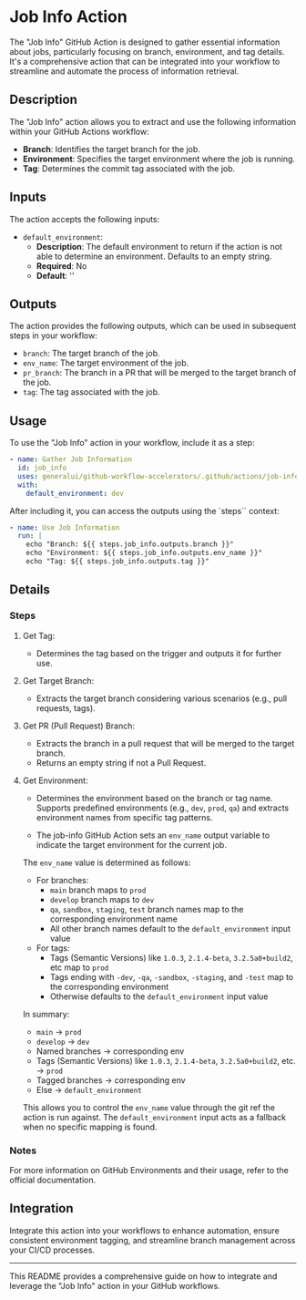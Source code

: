 # Job Info Action

The "Job Info" GitHub Action is designed to gather essential information about jobs, particularly focusing on branch, environment, and tag details.
It's a comprehensive action that can be integrated into your workflow to streamline and automate the process of information retrieval.

## Description

The "Job Info" action allows you to extract and use the following information within your GitHub Actions workflow:

- __Branch__: Identifies the target branch for the job.
- __Environment__: Specifies the target environment where the job is running.
- __Tag__: Determines the commit tag associated with the job.

## Inputs

The action accepts the following inputs:

- `default_environment`:
  - __Description__: The default environment to return if the action is not able to determine an environment. Defaults to an empty string.
  - __Required__: No
  - __Default__: ''

## Outputs

The action provides the following outputs, which can be used in subsequent steps in your workflow:

- `branch`: The target branch of the job.
- `env_name`: The target environment of the job.
- `pr_branch`: The branch in a PR that will be merged to the target branch of the job.
- `tag`: The tag associated with the job.

## Usage

To use the "Job Info" action in your workflow, include it as a step:

```yaml
- name: Gather Job Information
  id: job_info
  uses: generalui/github-workflow-accelerators/.github/actions/job-info@1.0.0-job-info
  with:
    default_environment: dev
```

After including it, you can access the outputs using the `steps`` context:

```yaml
- name: Use Job Information
  run: |
    echo "Branch: ${{ steps.job_info.outputs.branch }}"
    echo "Environment: ${{ steps.job_info.outputs.env_name }}"
    echo "Tag: ${{ steps.job_info.outputs.tag }}"
```

## Details

### Steps

1) Get Tag:
    - Determines the tag based on the trigger and outputs it for further use.

1) Get Target Branch:
    - Extracts the target branch considering various scenarios (e.g., pull requests, tags).

1) Get PR (Pull Request) Branch:
    - Extracts the branch in a pull request that will be merged to the target branch.
    - Returns an empty string if not a Pull Request.

1) Get Environment:
    - Determines the environment based on the branch or tag name.
    Supports predefined environments (e.g., `dev`, `prod`, `qa`) and extracts environment names from specific tag patterns.

    - The job-info GitHub Action sets an `env_name` output variable to indicate the target environment for the current job.

    The `env_name` value is determined as follows:

    - For branches:
        - `main` branch maps to `prod`
        - `develop` branch maps to `dev`
        - `qa`, `sandbox`, `staging`, `test` branch names map to the corresponding environment name
        - All other branch names default to the `default_environment` input value
    - For tags:
        - Tags (Semantic Versions) like `1.0.3`, `2.1.4-beta`, `3.2.5a0+build2`, etc map to `prod`
        - Tags ending with `-dev`, `-qa`, `-sandbox`, `-staging`, and `-test` map to the corresponding environment
        - Otherwise defaults to the `default_environment` input value

    In summary:

    - `main` → `prod`
    - `develop` → `dev`
    - Named branches → corresponding env
    - Tags (Semantic Versions) like `1.0.3`, `2.1.4-beta`, `3.2.5a0+build2`, etc. → `prod`
    - Tagged branches → corresponding env
    - Else → `default_environment`

    This allows you to control the `env_name` value through the git ref the action is run against.
    The `default_environment` input acts as a fallback when no specific mapping is found.

### Notes

For more information on GitHub Environments and their usage, refer to the official documentation.

## Integration

Integrate this action into your workflows to enhance automation, ensure consistent environment tagging, and streamline branch management across your CI/CD processes.

---

This README provides a comprehensive guide on how to integrate and leverage the "Job Info" action in your GitHub workflows.
